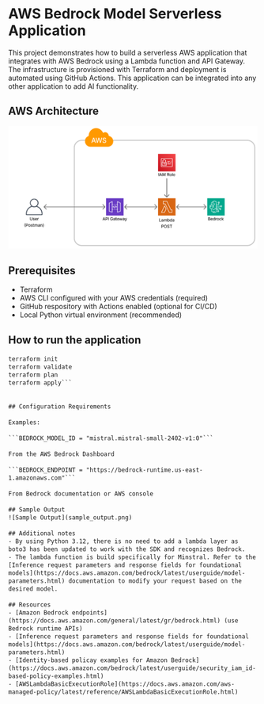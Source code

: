 # AWS Bedrock Model Serverless Application

This project demonstrates how to build a serverless AWS application that integrates with AWS Bedrock using a Lambda function and API Gateway. The infrastructure is provisioned with Terraform and deployment is automated using GitHub Actions. This application can be integrated into any other application to add AI functionality.


## AWS Architecture
![Architecture](architecture.png)

## Prerequisites

- Terraform
- AWS CLI configured with your AWS credentials (required)
- GitHub respository with Actions enabled (optional for CI/CD)
- Local Python virtual environment (recommended)

## How to run the application

```zip lambda_function.zip lambda_function.py
terraform init
terraform validate
terraform plan
terraform apply```


## Configuration Requirements

Examples:

```BEDROCK_MODEL_ID = "mistral.mistral-small-2402-v1:0"```

From the AWS Bedrock Dashboard

```BEDROCK_ENDPOINT = "https://bedrock-runtime.us-east-1.amazonaws.com"```

From Bedrock documentation or AWS console

## Sample Output
![Sample Output](sample_output.png)

## Additional notes
- By using Python 3.12, there is no need to add a lambda layer as boto3 has been updated to work with the SDK and recognizes Bedrock.
- The lambda function is build specifically for Minstral. Refer to the [Inference request parameters and response fields for foundational models](https://docs.aws.amazon.com/bedrock/latest/userguide/model-parameters.html) documentation to modify your request based on the desired model.

## Resources
- [Amazon Bedrock endpoints](https://docs.aws.amazon.com/general/latest/gr/bedrock.html) (use Bedrock runtime APIs)
- [Inference request parameters and response fields for foundational models](https://docs.aws.amazon.com/bedrock/latest/userguide/model-parameters.html)
- [Identity-based policay examples for Amazon Bedrock](https://docs.aws.amazon.com/bedrock/latest/userguide/security_iam_id-based-policy-examples.html)
- [AWSLambdaBasicExecutionRole](https://docs.aws.amazon.com/aws-managed-policy/latest/reference/AWSLambdaBasicExecutionRole.html)